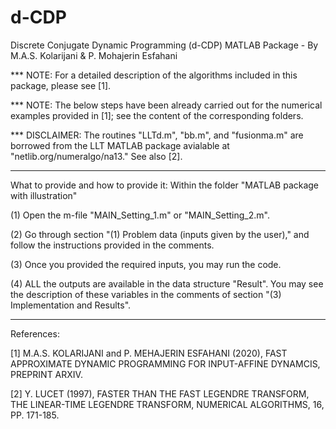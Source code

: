# d-CDP

Discrete Conjugate Dynamic Programming (d-CDP) MATLAB Package - By M.A.S. Kolarijani & P. Mohajerin Esfahani


*** NOTE: For a detailed description of the algorithms included in this package, please see [1]. 

*** NOTE: The below steps have been already carried out for the numerical examples provided in [1]; see the content of the corresponding folders.
   
*** DISCLAIMER: The routines "LLTd.m", "bb.m", and "fusionma.m" are borrowed from the LLT MATLAB package avialable at "netlib.org/numeralgo/na13." See also [2].

-------------------------------

What to provide and how to provide it: Within the folder "MATLAB package with illustration"

(1) Open the m-file "MAIN_Setting_1.m" or "MAIN_Setting_2.m".

(2) Go through section "(1) Problem data (inputs given by the user)," and follow the instructions provided in the comments.

(3) Once you provided the required inputs, you may run the code.

(4) ALL the outputs are available in the data structure "Result". You may see the description of these variables in the comments of section "(3) Implementation and Results".

-------------------------------
References:

[1] M.A.S. KOLARIJANI and P. MEHAJERIN ESFAHANI (2020), FAST APPROXIMATE DYNAMIC PROGRAMMING FOR INPUT-AFFINE DYNAMCIS, PREPRINT ARXIV.

[2] Y. LUCET (1997), FASTER THAN THE FAST LEGENDRE TRANSFORM, THE LINEAR-TIME LEGENDRE TRANSFORM, NUMERICAL ALGORITHMS, 16, PP. 171-185.
